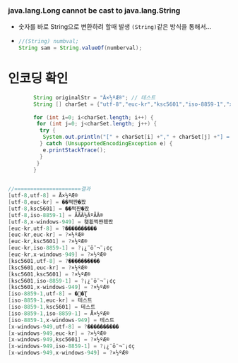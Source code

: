 ###  java.lang.Long cannot be cast to java.lang.String

- 숫자를 바로 String으로 변환하려 할때 발생 ```(String)```같은 방식을 통해서...

- ```java
  //(String) numbval;
  String sam = String.valueOf(numberval);
  ```



# 인코딩 확인

```JAVA
	    String originalStr = "Å×½ºÆ®"; // 테스트 
	    String [] charSet = {"utf-8","euc-kr","ksc5601","iso-8859-1","x-windows-949"};
	      
	    for (int i=0; i<charSet.length; i++) {
	     for (int j=0; j<charSet.length; j++) {
	      try {
	       System.out.println("[" + charSet[i] +"," + charSet[j] +"] = " + new String(originalStr.getBytes(charSet[i]), charSet[j]));
	      } catch (UnsupportedEncodingException e) {
	       e.printStackTrace();
	      }
	     }
	    }
	    

//=====================결과
[utf-8,utf-8] = Å×½ºÆ®
[utf-8,euc-kr] = ��쩍쨘�짰
[utf-8,ksc5601] = ��쩍쨘�짰
[utf-8,iso-8859-1] = ÃÃÂ½ÂºÃÂ®
[utf-8,x-windows-949] = 횇횞쩍쨘횈짰
[euc-kr,utf-8] = ?����������
[euc-kr,euc-kr] = ?×½ºÆ®
[euc-kr,ksc5601] = ?×½ºÆ®
[euc-kr,iso-8859-1] = ?¡¿¨ö¨¬¨¡¢ç
[euc-kr,x-windows-949] = ?×½ºÆ®
[ksc5601,utf-8] = ?����������
[ksc5601,euc-kr] = ?×½ºÆ®
[ksc5601,ksc5601] = ?×½ºÆ®
[ksc5601,iso-8859-1] = ?¡¿¨ö¨¬¨¡¢ç
[ksc5601,x-windows-949] = ?×½ºÆ®
[iso-8859-1,utf-8] = �׽�Ʈ
[iso-8859-1,euc-kr] = 테스트
[iso-8859-1,ksc5601] = 테스트
[iso-8859-1,iso-8859-1] = Å×½ºÆ®
[iso-8859-1,x-windows-949] = 테스트
[x-windows-949,utf-8] = ?����������
[x-windows-949,euc-kr] = ?×½ºÆ®
[x-windows-949,ksc5601] = ?×½ºÆ®
[x-windows-949,iso-8859-1] = ?¡¿¨ö¨¬¨¡¢ç
[x-windows-949,x-windows-949] = ?×½ºÆ®    
```

